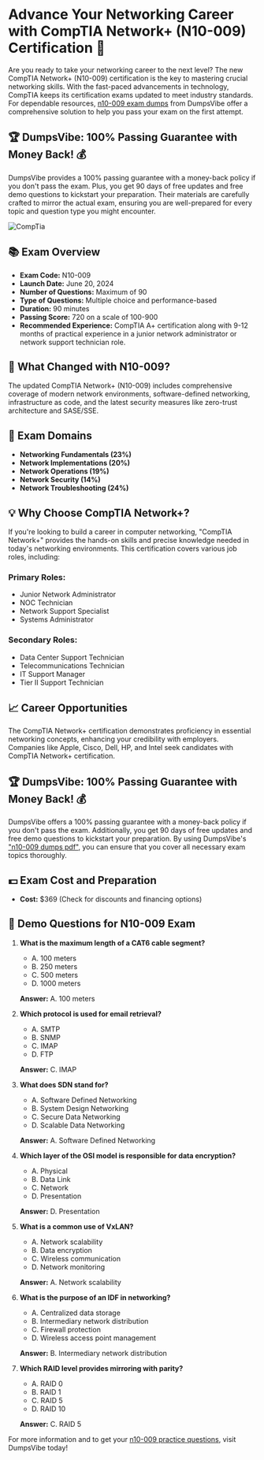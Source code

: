 # Advance Your Networking Career with CompTIA Network+ (N10-009) Certification 🚀

Are you ready to take your networking career to the next level? The new CompTIA Network+ (N10-009) certification is the key to mastering crucial networking skills. With the fast-paced advancements in technology, CompTIA keeps its certification exams updated to meet industry standards. For dependable resources, [n10-009 exam dumps](https://www.dumpsvibe.com/comptia/n10-009-dumps.html) from DumpsVibe offer a comprehensive solution to help you pass your exam on the first attempt.

## 🏆 DumpsVibe: 100% Passing Guarantee with Money Back! 💰

DumpsVibe provides a 100% passing guarantee with a money-back policy if you don't pass the exam. Plus, you get 90 days of free updates and free demo questions to kickstart your preparation. Their materials are carefully crafted to mirror the actual exam, ensuring you are well-prepared for every topic and question type you might encounter.

![CompTia](https://github.com/user-attachments/assets/8b5e26dc-c97e-4334-bb49-6dfa3c0394fc)


## 📚 Exam Overview

- **Exam Code:** N10-009
- **Launch Date:** June 20, 2024
- **Number of Questions:** Maximum of 90
- **Type of Questions:** Multiple choice and performance-based
- **Duration:** 90 minutes
- **Passing Score:** 720 on a scale of 100-900
- **Recommended Experience:** CompTIA A+ certification along with 9-12 months of practical experience in a junior network administrator or network support technician role.

## 🔄 What Changed with N10-009?

The updated CompTIA Network+ (N10-009) includes comprehensive coverage of modern network environments, software-defined networking, infrastructure as code, and the latest security measures like zero-trust architecture and SASE/SSE.

## 📝 Exam Domains

- **Networking Fundamentals (23%)**
- **Network Implementations (20%)**
- **Network Operations (19%)**
- **Network Security (14%)**
- **Network Troubleshooting (24%)**

## 💡 Why Choose CompTIA Network+?

If you're looking to build a career in computer networking, "CompTIA Network+" provides the hands-on skills and precise knowledge needed in today's networking environments. This certification covers various job roles, including:

### Primary Roles:
- Junior Network Administrator
- NOC Technician
- Network Support Specialist
- Systems Administrator

### Secondary Roles:
- Data Center Support Technician
- Telecommunications Technician
- IT Support Manager
- Tier II Support Technician

## 📈 Career Opportunities

The CompTIA Network+ certification demonstrates proficiency in essential networking concepts, enhancing your credibility with employers. Companies like Apple, Cisco, Dell, HP, and Intel seek candidates with CompTIA Network+ certification.

## 🏆 DumpsVibe: 100% Passing Guarantee with Money Back! 💰

DumpsVibe offers a 100% passing guarantee with a money-back policy if you don't pass the exam. Additionally, you get 90 days of free updates and free demo questions to kickstart your preparation. By using DumpsVibe's ["n10-009 dumps pdf"](https://www.dumpsvibe.com/comptia/n10-009-dumps.html), you can ensure that you cover all necessary exam topics thoroughly.

## 💵 Exam Cost and Preparation

- **Cost:** $369 (Check for discounts and financing options)

## 📝 Demo Questions for N10-009 Exam

1. **What is the maximum length of a CAT6 cable segment?**

   - A. 100 meters
   - B. 250 meters
   - C. 500 meters
   - D. 1000 meters

   **Answer:** A. 100 meters

2. **Which protocol is used for email retrieval?**

   - A. SMTP
   - B. SNMP
   - C. IMAP
   - D. FTP

   **Answer:** C. IMAP

3. **What does SDN stand for?**

   - A. Software Defined Networking
   - B. System Design Networking
   - C. Secure Data Networking
   - D. Scalable Data Networking

   **Answer:** A. Software Defined Networking

4. **Which layer of the OSI model is responsible for data encryption?**

   - A. Physical
   - B. Data Link
   - C. Network
   - D. Presentation

   **Answer:** D. Presentation

5. **What is a common use of VxLAN?**

   - A. Network scalability
   - B. Data encryption
   - C. Wireless communication
   - D. Network monitoring

   **Answer:** A. Network scalability

6. **What is the purpose of an IDF in networking?**

   - A. Centralized data storage
   - B. Intermediary network distribution
   - C. Firewall protection
   - D. Wireless access point management

   **Answer:** B. Intermediary network distribution

7. **Which RAID level provides mirroring with parity?**

   - A. RAID 0
   - B. RAID 1
   - C. RAID 5
   - D. RAID 10

   **Answer:** C. RAID 5

For more information and to get your [n10-009 practice questions](https://www.dumpsvibe.com/comptia/n10-009-dumps.html), visit DumpsVibe today!
